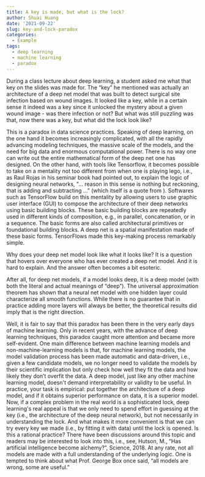 ```yaml
---
title: A key is made, but what is the lock?
author: Shuai Huang
date: '2021-09-22'
slug: key-and-lock-paradox
categories:
  - Example
tags:
  - deep learning
  - machine learning
  - paradox
---
```


During a class lecture about deep learning, a student asked me what that key on the slides was made for. The “key” he mentioned was actually an architecture of a deep net model that was built to detect surgical site infection based on wound images. It looked like a key, while in a certain sense it indeed was a key since it unlocked the mystery about a given wound image - was there infection or not? But what was still puzzling was that, now there was a key, but what did the lock look like?

This is a paradox in data science practices. Speaking of deep learning, on the one hand it becomes increasingly complicated, with all the rapidly advancing modeling techniques, the massive scale of the models, and the need for big data and enormous computational power. There is no way one can write out the entire mathematical form of the deep net one has designed. On the other hand, with tools like Tensorflow, it becomes possible to take on a mentality not too different from when one is playing lego, i.e., as Raul Rojas in his seminar book <Neural Networks: a Systematic Introduction> had pointed out, to explain the logic of designing neural networks, "... reason in this sense is nothing but reckoning, that is adding and subtracting ...” (which itself is a quote from <Leviathan>). Softwares such as TensorFlow build on this mentality by allowing users to use graphic user interface (GUI) to compose the architecture of their deep networks using basic building blocks. These basic building blocks are repeatedly used in different kinds of composition, e.g., in parallel, concatenation, or in a sequence. The basic forms are also called architectural primitives or foundational building blocks. A deep net is a spatial manifestation made of these basic forms. TensorFlows made this key-making process remarkably simple.

Why does your deep net model look like what it looks like? It is a question that hovers over everyone who has ever created a deep net model. And it is hard to explain. And the answer often becomes a bit esoteric. 

After all, for deep net models, if a model looks deep, it is a deep model (with both the literal and actual meanings of “deep”). The universal approximation theorem has shown that a neural net model with one hidden layer could characterize all smooth functions. While there is no guarantee that in practice adding more layers will always be better, the theoretical results did imply that is the right direction. 

Well, it is fair to say that this paradox has been there in the very early days of machine learning. Only in recent years, with the advance of deep learning techniques, this paradox caught more attention and became more self-evident. One main difference between machine learning models and non-machine-learning models is that, for machine learning models, the model validation process has been made automatic and data-driven, i.e., given a few candidate models, we no longer need to validate the models by their scientific implication but only check how well they fit the data and how likely they don’t overfit the data. A deep model, just like any other machine learning model, doesn't demand interpretability or validity to be useful. In practice, your task is empirical: put together the architecture of a deep model, and if it obtains superior performance on data, it is a superior model. Now, if a complex problem in the real world is a sophisticated lock, deep learning's real appeal is that we only need to spend effort in guessing at the key (i.e., the architecture of the deep neural network), but not necessarily in understanding the lock. And what makes it more convenient is that we can try every key we made (i.e., by fitting it with data) until the lock is opened. Is this a rational practice? There have been discussions around this topic and readers may be interested to look into this, i.e., see, Hutson, M., “Has artificial intelligence become alchemy?”, Science, 2018. At any rate, not all models are made with a full understanding of the underlying logic. One is tempted to think about what Prof. George Box once said, “all models are wrong, some are useful.”  
